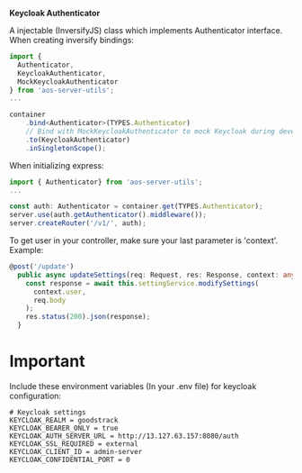 **Keycloak Authenticator**

A injectable (InversifyJS) class which implements Authenticator interface.  
When creating inversify bindings:

```Typescript
import {
  Authenticator,
  KeycloakAuthenticator,
  MockKeycloakAuthenticator
} from 'aos-server-utils';
...

container
    .bind<Authenticator>(TYPES.Authenticator)
    // Bind with MockKeycloakAuthenticator to mock Keycloak during development
    .to(KeycloakAuthenticator)
    .inSingletonScope();
```

When initializing express:

```Typescript
import { Authenticator} from 'aos-server-utils';
...

const auth: Authenticator = container.get(TYPES.Authenticator);
server.use(auth.getAuthenticator().middleware());
server.createRouter('/v1/', auth);
```

To get user in your controller, make sure your last parameter is 'context'.  
Example:

```Typescript
@post('/update')
  public async updateSettings(req: Request, res: Response, context: any) {
    const response = await this.settingService.modifySettings(
      context.user,
      req.body
    );
    res.status(200).json(response);
  }
```

# Important

Include these environment variables (In your .env file) for keycloak configuration:

```.env
# Keycloak settings
KEYCLOAK_REALM = goodstrack
KEYCLOAK_BEARER_ONLY = true
KEYCLOAK_AUTH_SERVER_URL = http://13.127.63.157:8080/auth
KEYCLOAK_SSL_REQUIRED = external
KEYCLOAK_CLIENT_ID = admin-server
KEYCLOAK_CONFIDENTIAL_PORT = 0
```
